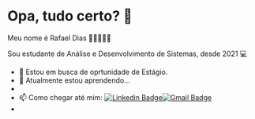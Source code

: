 # Opa, tudo certo? 👋

Meu nome é Rafael Dias 👩🏿‍💻🇧🇷

Sou estudante de Análise e Desenvolvimento de Sistemas, desde 2021 💻

- 🔭 Estou em busca de oprtunidade de Estágio.
- 🌱 Atualmente estou aprendendo...
- 
- 📫 Como chegar até mim:  [![Linkedin Badge](https://img.shields.io/badge/-LinkedIn-blue?style=flat-square&logo=Linkedin&logoColor=white&link=https://www.linkedin.com/in/rafaeldias0934//)](https://www.linkedin.com/in/rafaeldias0934/)[![Gmail Badge](https://img.shields.io/badge/-Gmail-c14438?style=flat-square&logo=Gmail&logoColor=white&link=https://mail.google.com/mail/u/0/#inbox)](https://mail.google.com/mail/u/0/#inbox)
-

